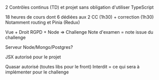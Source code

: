 2 Contrôles continus (TD) et projet sans obligation d'utiliser TypeScript

18 heures de cours dont 6 dédiées aux 2 CC (1h30) + correction (1h30)
Notamment routing et Pinia (Redux)

Vue + Droit RGPD + Node => Challenge
Note d'examen = note issue du challenge

Serveur Node/Mongo/Postgres?

JSX autorisé pour le projet

Quasar autorisé (toutes libs pour le front)
Interdit = ce qui sera à implémenter pour le challenge